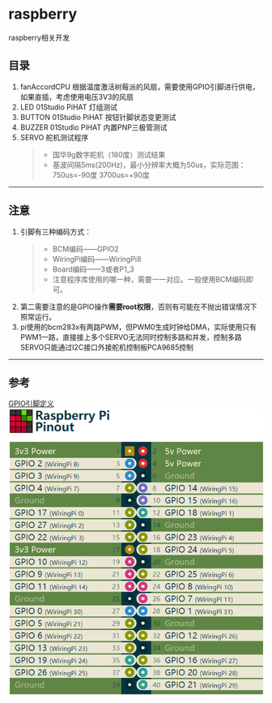 # raspberry
raspberry相关开发
## 目录
1. fanAccordCPU 根据温度激活树莓派的风扇，需要使用GPIO引脚进行供电，如果直插，考虑使用电压3V3的风扇
2. LED 01Studio PiHAT 灯组测试
3. BUTTON 01Studio PiHAT 按钮针脚状态变更测试
4. BUZZER 01Studio PiHAT 内置PNP三极管测试
5. SERVO 舵机测试程序
    > - 国华9g数字舵机（180度）测试结果
    > - 基波间隔5ms(200Hz)，最小分辨率大概为50us，实际范围：750us=-90度 3700us=+90度 

***
## 注意
1. 引脚有三种编码方式：
    > - BCM编码——GPIO2
    > - WiringPi编码——WiringPi8
    > - Board编码——3或者P1_3
    > - 注意程序库使用的哪一种，需要一一对应。一般使用BCM编码即可。
2. 第二需要注意的是GPIO操作**需要root权限**，否则有可能在不抛出错误情况下照常运行。
3. pi使用的bcm283x有两路PWM，但PWM0生成时钟给DMA，实际使用只有PWM1一路，直接接上多个SERVO无法同时控制多路和并发，控制多路SERVO只能通过I2C接口外接舵机控制板PCA9685控制
***
## 参考
[GPIO引脚定义](https://pinout.xyz/)  
![RPI.GPIO](https://raw.githubusercontent.com/kintansky/raspberry/main/PinOut.png)  

